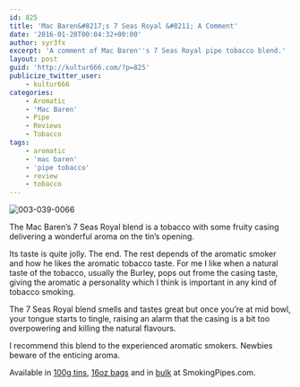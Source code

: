 ```yaml
---
id: 825
title: 'Mac Baren&#8217;s 7 Seas Royal &#8211; A Comment'
date: '2016-01-20T00:04:32+00:00'
author: syr3fx
excerpt: 'A comment of Mac Baren''s 7 Seas Royal pipe tobacco blend.'
layout: post
guid: 'http://kultur666.com/?p=825'
publicize_twitter_user:
    - kultur666
categories:
    - Aromatic
    - 'Mac Baren'
    - Pipe
    - Reviews
    - Tobacco
tags:
    - aromatic
    - 'mac baren'
    - 'pipe tobacco'
    - review
    - tobacco
---
```


![003-039-0066](http://localhost:8080/wp-content/uploads/2016/01/003-039-0066.jpg)

The Mac Baren’s 7 Seas Royal blend is a tobacco with some fruity casing delivering a wonderful aroma on the tin’s opening.

Its taste is quite jolly. The end. The rest depends of the aromatic smoker and how he likes the aromatic tobacco taste. For me I like when a natural taste of the tobacco, usually the Burley, pops out frome the casing taste, giving the aromatic a personality which I think is important in any kind of tobacco smoking.

The 7 Seas Royal blend smells and tastes great but once you’re at mid bowl, your tongue starts to tingle, raising an alarm that the casing is a bit too overpowering and killing the natural flavours.

I recommend this blend to the experienced aromatic smokers. Newbies beware of the enticing aroma.

Available in [100g tins](http://www.smokingpipes.com/tobacco/by-maker/mac-baren/moreinfo.cfm?product_id=70214), [16oz bags](http://www.smokingpipes.com/tobacco/by-maker/mac-baren/moreinfo.cfm?product_id=70217) and in [bulk](http://www.smokingpipes.com/tobacco/by-maker/mac-baren/bulk/moreinfo.cfm?product_id=70221) at SmokingPipes.com.